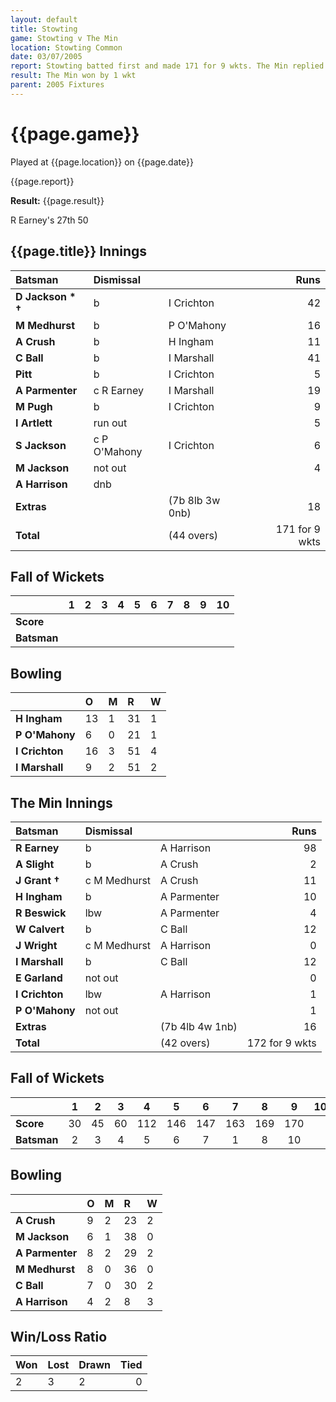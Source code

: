 ```yaml
---
layout: default
title: Stowting
game: Stowting v The Min
location: Stowting Common
date: 03/07/2005
report: Stowting batted first and made 171 for 9 wkts. The Min replied with 172 for 9 wkts
result: The Min won by 1 wkt
parent: 2005 Fixtures
---
```


# {{page.game}}

Played at {{page.location}} on {{page.date}}

{{page.report}}

**Result:** {{page.result}}

R Earney's 27th 50

## {{page.title}} Innings

| Batsman | Dismissal |  | Runs |
|:---|:---|---|---:|
| **D Jackson &#42; &#8224;** | b | I Crichton | 42 |
| **M Medhurst** | b | P O'Mahony | 16 |
| **A Crush** | b | H Ingham | 11 |
| **C Ball** | b | I Marshall | 41 |
| **Pitt** | b | I Crichton | 5 |
| **A Parmenter** | c R Earney | I Marshall | 19 |
| **M Pugh** | b | I Crichton | 9 |
| **I Artlett** | run out |  | 5 |
| **S Jackson** | c P O'Mahony | I Crichton | 6 |
| **M Jackson** | not out |  | 4 |
| **A Harrison** | dnb |  |  |
| **Extras** | | (7b 8lb 3w 0nb) | 18 |
| **Total** | | (44 overs) | 171 for 9 wkts |

## Fall of Wickets

| | 1 | 2 | 3 | 4 | 5 | 6 | 7 | 8 | 9 | 10 |
|---|:---:|:---:|:---:|:---:|:---:|:---:|:---:|:---:|:---:|:---:|
| **Score** |  |  |  |  |  |  |  |  |  |  |
| **Batsman** |  |  |  |  |  |  |  |  |  |  |

## Bowling

| | O | M | R | W |
|---|:---|:---|:---|:---|
| **H Ingham** | 13 | 1 | 31 | 1 |
| **P O'Mahony** | 6 | 0 | 21 | 1 |
| **I Crichton** | 16 | 3 | 51 | 4 |
| **I Marshall** | 9 | 2 | 51 | 2 |

## The Min Innings

| Batsman | Dismissal |  | Runs |
|:---|:---|---|---:|
| **R Earney** | b | A Harrison | 98 |
| **A Slight** | b | A Crush | 2 |
| **J Grant &#8224;** | c M Medhurst | A Crush | 11 |
| **H Ingham** | b | A Parmenter | 10 |
| **R Beswick** | lbw | A Parmenter | 4 |
| **W Calvert** | b | C Ball | 12 |
| **J Wright** | c M Medhurst | A Harrison | 0 |
| **I Marshall** | b | C Ball | 12 |
| **E Garland** | not out |  | 0 |
| **I Crichton** | lbw | A Harrison | 1 |
| **P O'Mahony** | not out |  | 1 |
| **Extras** | | (7b 4lb 4w 1nb) | 16 |
| **Total** | | (42 overs) | 172 for 9 wkts |

## Fall of Wickets

| | 1 | 2 | 3 | 4 | 5 | 6 | 7 | 8 | 9 | 10 |
|---|:---:|:---:|:---:|:---:|:---:|:---:|:---:|:---:|:---:|:---:|
| **Score** | 30 | 45 | 60 | 112 | 146 | 147 | 163 | 169 | 170 |  |
| **Batsman** | 2 |3  | 4 | 5 | 6 | 7 | 1 | 8 | 10 |  |

## Bowling

| | O | M | R | W |
|---|:---|:---|:---|:---|
| **A Crush** | 9 | 2 | 23 | 2 |
| **M Jackson** | 6 | 1 | 38 | 0 |
| **A Parmenter** | 8 | 2 | 29 | 2 |
| **M Medhurst** | 8 | 0 | 36 | 0 |
| **C Ball** | 7 | 0 | 30 | 2 |
| **A Harrison** | 4 | 2 | 8 | 3 |

## Win/Loss Ratio

| Won | Lost | Drawn | Tied |
|:---|:---|:---|---:|
| 2 | 3 | 2 | 0 |